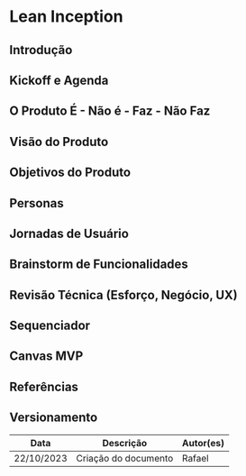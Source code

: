 # Lean Inception

## Introdução

## Kickoff e Agenda

## O Produto É - Não é - Faz - Não Faz

## Visão do Produto

## Objetivos do Produto

## Personas

## Jornadas de Usuário

## Brainstorm de Funcionalidades

## Revisão Técnica (Esforço, Negócio, UX)

## Sequenciador

## Canvas MVP

## Referências

## Versionamento

|**Data**|**Descrição**|**Autor(es)**|
|--------|-------------|--------------|
| 22/10/2023 | Criação do documento | Rafael |
